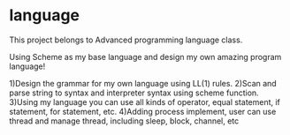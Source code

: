 # language


This project belongs to Advanced programming language class.

Using Scheme as my base language and design my own amazing program language!




1)Design the grammar for my own language using LL(1) rules.
2)Scan and parse string to syntax and interpreter syntax using scheme function.
3)Using my language you can use all kinds of operator, equal statement, if statement, for statement, etc.
4)Adding process implement, user can use thread and manage thread, including sleep, block, channel, etc
